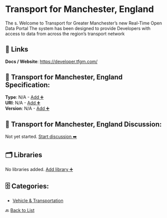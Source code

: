 # Transport for Manchester, England

The s. Welcome to Transport for Greater Manchester’s new Real-Time Open Data Portal The system has been designed to provide Developers with access to data from across the region’s transport network

##  🔗 Links
**Docs / Website**: https://developer.tfgm.com/

## 🧬 Transport for Manchester, England Specification:
**Type**: N/A - [Add ➕](https://github.com/apis-list/apis-list/edit/main/apis.yaml#L19987)  
**URI**: N/A - [Add ➕](https://github.com/apis-list/apis-list/edit/main/apis.yaml#L19987)  
**Version**: N/A - [Add ➕](https://github.com/apis-list/apis-list/edit/main/apis.yaml#L19987)

## 💬 Transport for Manchester, England Discussion:
Not yet started. [Start discussion ➡️](https://github.com/apis-list/apis-list/discussions/new)

## 🗂️ Libraries

No libraries added. [Add library ➕](https://github.com/apis-list/apis-list/edit/main/apis.yaml#L19987)    


## 🗄️ Categories:
- [Vehicle & Transportation](https://github.com/apis-list/apis-list#vehicle--transportation-)

🔙  [Back to List](https://github.com/apis-list/apis-list)
